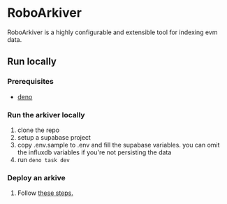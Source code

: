 # RoboArkiver

RoboArkiver is a highly configurable and extensible tool for indexing evm data.

## Run locally

### Prerequisites

- [deno](https://deno.land/)

### Run the arkiver locally

1. clone the repo
2. setup a supabase project
3. copy .env.sample to .env and fill the supabase variables. you can omit the
   influxdb variables if you're not persisting the data
4. run `deno task dev`

### Deploy an arkive

1. Follow
   [these steps.](https://github.com/RoboVault/telegraf-indexer/tree/arkive)
